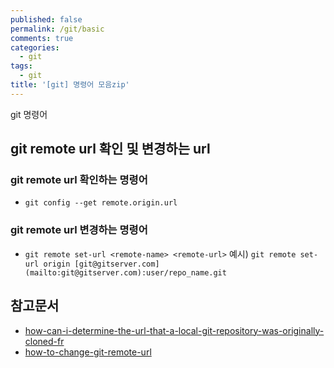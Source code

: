 ```yaml
---
published: false
permalink: /git/basic
comments: true
categories:
  - git
tags:
  - git
title: '[git] 명령어 모음zip'
---
```

git 명령어 

## git remote url 확인 및 변경하는 url 
### git remote url 확인하는 명령어
- `git config --get remote.origin.url`

### git remote url 변경하는 명령어
- `git remote set-url <remote-name> <remote-url>`
예시) `git remote set-url origin [git@gitserver.com](mailto:git@gitserver.com):user/repo_name.git`



## 참고문서 
- [how-can-i-determine-the-url-that-a-local-git-repository-was-originally-cloned-fr](https://stackoverflow.com/questions/4089430/how-can-i-determine-the-url-that-a-local-git-repository-was-originally-cloned-fr)
- [how-to-change-git-remote-url](https://linuxize.com/post/how-to-change-git-remote-url/)